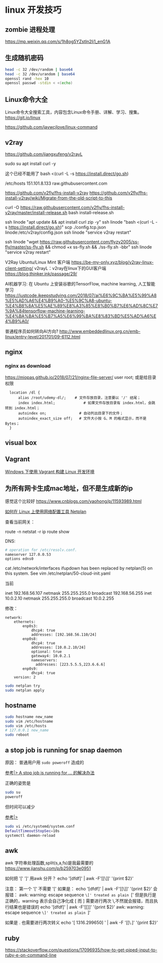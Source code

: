 # linux 开发技巧

## zombie 进程处理

<https://mp.weixin.qq.com/s/1h8og5YZstIn2Ii1_enG1A>

## 生成随机密码

```bash
head -c 32 /dev/random | base64
head -c 32 /dev/urandom | base64
openssl rand -hex 10
openssl passwd -stdin < <(echo)
```

## Linux命令大全

Linux命令大全搜索工具，内容包含Linux命令手册、详解、学习、搜集。https://git.io/linux

https://github.com/jaywcjlove/linux-command

## v2ray
https://github.com/jiangxufeng/v2rayL

sudo su
apt install curl -y

这个已经不能用了
bash <(curl -L -s https://install.direct/go.sh)

/etc/hosts
151.101.8.133 raw.githubusercontent.com

https://github.com/v2fly/fhs-install-v2ray
https://github.com/v2fly/fhs-install-v2ray/wiki/Migrate-from-the-old-script-to-this

curl -O https://raw.githubusercontent.com/v2fly/fhs-install-v2ray/master/install-release.sh
bash install-release.sh

ssh linode "apt update && apt install curl zip -y"
ssh linode "bash <(curl -L -s https://install.direct/go.sh)"
scp ./config.tcp.json linode:/etc/v2ray/config.json
ssh linode "service v2ray restart"

ssh linode "wget https://raw.githubusercontent.com/flyzy2005/ss-fly/master/ss-fly.sh && chmod +x ss-fly.sh && ./ss-fly.sh -bbr"
ssh linode "service v2ray restart"


V2Ray Ubuntu/Linux Mint 客户端 
https://be-my-only.xyz/blog/v2ray-linux-client-setting/
v2rayL：v2ray在linux下的GUI客户端
https://blog.thinker.ink/passage/29/

AI机器学习: 在 Ubuntu 上安装谷歌的TensorFlow, machine learning, 人工智能学习
https://justcode.ikeepstudying.com/2018/07/ai%E6%9C%BA%E5%99%A8%E5%AD%A6%E4%B9%A0-%E5%9C%A8-ubuntu-%E4%B8%8A%E5%AE%89%E8%A3%85%E8%B0%B7%E6%AD%8C%E7%9A%84tensorflow-machine-learning-%E4%BA%BA%E5%B7%A5%E6%99%BA%E8%83%BD%E5%AD%A6%E4%B9%A0/

普通程序员如何转向AI方向?
http://www.embeddedlinux.org.cn/emb-linux/entry-level/201701/09-6112.html


## nginx

### nginx as download

<https://miopas.github.io/2018/07/21/nginx-file-server/>
user root;
或是给目录权限

```config
  location /dl {
      alias /root/udemy-dl/; 	# 文件存放目录，注意要以 '/' 结尾；
      index index.html;  		    # 如果文件存放目录有 index.html，会跳转到 index.html；
      autoindex on;               # 自动列出目录下的文件；
      autoindex_exact_size off;   # 文件大小按 G、M 的格式显示，而不是 Bytes；
  }
```

## visual box

## Vagrant

[Windows 下使用 Vagrant 构建 Linux 开发环境](https://learnku.com/articles/2564/using-vagrant-to-build-linux-development-environment-under-windows)

## 为所有网卡生成mac地址，但不是生成新的ip

感觉这个比较好
https://www.cnblogs.com/yaohong/p/11593989.html

[如何在 Linux 上使用网络配置工具 Netplan](https://zhuanlan.zhihu.com/p/46544606)

查看当前网关：

route -n
netstat -r
ip route show

DNS:
```bash
# operation for /etc/resolv.conf.
nameserver 127.0.0.53
options edns0
```
cat /etc/network/interfaces
ifupdown has been replaced by netplan(5) on this system.  See
vim /etc/netplan/50-cloud-init.yaml

当前

inet 192.168.56.107  netmask 255.255.255.0  broadcast 192.168.56.255
inet 10.0.2.10  netmask 255.255.255.0  broadcast 10.0.2.255

修改：
```
network:
    ethernets:
        enp0s3:
            dhcp4: true
            addresses: [192.168.56.110/24]
        enp0s8:
            dhcp4: true
            addresses: [10.0.2.10/24]
            optional: true
            gateway4: 10.0.2.1
            nameservers:
              addresses: [223.5.5.5,223.6.6.6]
        enp0s9:
            dhcp4: true
    version: 2
```

```bash
sudo netplan try
sudo netplan apply
```

## hostname

```bash
sudo hostname new_name
sudo vim /etc/hostname
sudo vim /etc/hosts
# 127.0.0.1 new_name
sudo reboot
```

## a stop job is running for snap daemon

原因： 普通用户用 `sudo poweroff` 造成的

[参考|> A stop job is running for ... 的解决办法](https://zhuanlan.zhihu.com/p/60599578)

正确的姿势是

```bash
sudo su
poweroff
```

但时间可以减少

[参考|>](http://ubuntuhandbook.org/index.php/2019/12/slow-shutdown-stop-job-running/)

```bash
sudo vi /etc/systemd/system.conf
DefaultTimeoutStopSec=10s
systemctl daemon-reload
```

## awk

awk 字符串处理函数,split(s,a,fs)是我最需要的
https://www.jianshu.com/p/b259703e0951

如何把 '[' ']' 用awk 分开？
echo '[dfdf]' | awk -F'[[\\]]' '{print $2}'

注意： 第一个 '[' 不需要 '\['
如果是： echo '[dfdf]' | awk -F'[\[\\]]' '{print $2}'
会报错： awk: warning: escape sequence `\[' treated as plain `['
但是执行是正确的，warning 表示会自己净化成 [
而 ] 需要进行两次 \\,不然就会报错，而且执行结果也是错误的
echo '[dfdf]' | awk -F'[[\]]' '{print $2}'
awk: warning: escape sequence `\]' treated as plain `]'

如果是 . 也需要进行两次转义
echo  '[ 1316.299650] ' | awk -F '[[\\.]' '{print $2}'

## ruby

https://stackoverflow.com/questions/17096935/how-to-get-piped-input-to-ruby-e-on-command-line